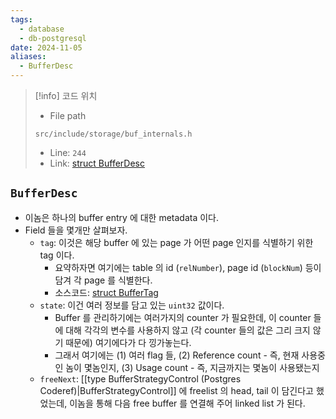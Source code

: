 ```yaml
---
tags:
  - database
  - db-postgresql
date: 2024-11-05
aliases:
  - BufferDesc
---
```

> [!info] 코드 위치
> - File path
> ```
> src/include/storage/buf_internals.h
> ```
> - Line: `244`
> - Link: [struct BufferDesc](https://github.com/postgres/postgres/blob/REL_16_4/src/include/storage/buf_internals.h#L197-L255)

## `BufferDesc`

- 이놈은 하나의 buffer entry 에 대한 metadata 이다.
- Field 들을 몇개만 살펴보자.
	- `tag`: 이것은 해당 buffer 에 있는 page 가 어떤 page 인지를 식별하기 위한 tag 이다.
		- 요약하자면 여기에는 table 의 id (`relNumber`), page id (`blockNum`) 등이 담겨 각 page 를 식별한다.
		- 소스코드: [struct BufferTag](https://github.com/postgres/postgres/blob/REL_16_4/src/include/storage/buf_internals.h#L80-L99)
	- `state`: 이건 여러 정보를 담고 있는 `uint32` 값이다.
		- Buffer 를 관리하기에는 여러가지의 counter 가 필요한데, 이 counter 들에 대해 각각의 변수를 사용하지 않고 (각 counter 들의 값은 그리 크지 않기 때문에) 여기에다가 다 낑가놓는다.
		- 그래서 여기에는 (1) 여러 flag 들, (2) Reference count - 즉, 현재 사용중인 놈이 몇놈인지, (3) Usage count - 즉, 지금까지는 몇놈이 사용됐는지
	- `freeNext`: [[type BufferStrategyControl (Postgres Coderef)|BufferStrategyControl]] 에 freelist 의 head, tail 이 담긴다고 했었는데, 이놈을 통해 다음 free buffer 를 연결해 주어 linked list 가 된다.